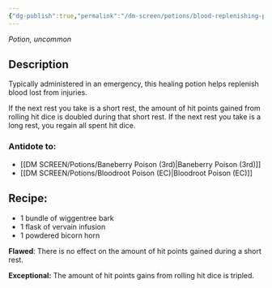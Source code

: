 ```yaml
---
{"dg-publish":true,"permalink":"/dm-screen/potions/blood-replenishing-potion-ec/"}
---
```


*Potion, uncommon* 

## Description

Typically administered in an emergency, this healing potion helps replenish blood lost from injuries. 

If the next rest you take is a short rest, the amount of hit points gained from rolling hit dice is doubled during that short rest. If the next rest you take is a long rest, you regain all spent hit dice.

### Antidote to: 
- [[DM SCREEN/Potions/Baneberry Poison (3rd)\|Baneberry Poison (3rd)]]
- [[DM SCREEN/Potions/Bloodroot Poison (EC)\|Bloodroot Poison (EC)]]

## Recipe:

- 1 bundle of wiggentree bark
- 1 flask of vervain infusion
- 1 powdered bicorn horn

**Flawed**:
There is no effect on the amount of hit points gained during a short rest.

**Exceptional:** 
The amount of hit points gains from rolling hit dice is tripled.
